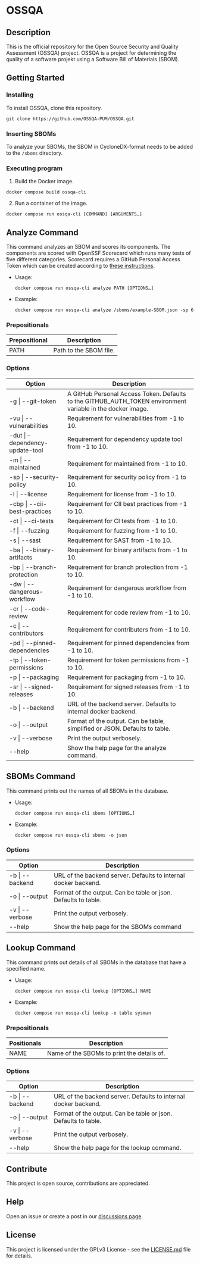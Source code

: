 # OSSQA

## Description

This is the official repository for the Open Source Security and Quality Assessment (OSSQA) project. 
OSSQA is a project for determining the quality of a software projekt using a Software Bill of Materials (SBOM).

## Getting Started

### Installing

To install OSSQA, clone this repository.
```
git clone https://github.com/OSSQA-PUM/OSSQA.git
```

### Inserting SBOMs
To analyze your SBOMs, the SBOM in CycloneDX-format needs to be added to the `/sboms` directory.


### Executing program

1. Build the Docker image.
```
docker compose build ossqa-cli
```

2. Run a container of the image.
```
docker compose run ossqa-cli [COMMAND] [ARGUMENTS…]
```


## Analyze Command
This command analyzes an SBOM and scores its components. The components are scored with OpenSSF Scorecard which runs many tests of five different categories. Scorecard requires a GitHub Personal Access Token which can be created according to [these instructions](https://github.com/ossf/scorecard?tab=readme-ov-file#authentication).

* Usage:
  ```
  docker compose run ossqa-cli analyze PATH [OPTIONS…]
  ```
* Example:
  ```
  docker compose run ossqa-cli analyze /sboms/example-SBOM.json -sp 6
  ```

### Prepositionals
| Prepositional      | Description |
| ----------- | ----------- |
| PATH      | Path to the SBOM file.       |

### Options
| Option      | Description |
| ----------- | ----------- |
| -g \| --git-token      | A GitHub Personal Access Token. Defaults to the GITHUB_AUTH_TOKEN environment variable in the docker image.       |
| -vu \| --vulnerabilities   | Requirement for vulnerabilities from -1 to 10.        |
| -dut \| –dependency-update-tool   | Requirement for dependency update tool from -1 to 10.        |
| -m \| --maintained   | Requirement for maintained from -1 to 10.        |
| -sp \| --security-policy   | Requirement for security policy from -1 to 10.        |
| -l \| --license   | Requirement for license from -1 to 10.        |
| -cbp \| --cii-best-practices   | Requirement for CII best practices from -1 to 10.        |
| -ct \| --ci-tests   | Requirement for CI tests from -1 to 10.        |
| -f \| --fuzzing   | Requirement for fuzzing from -1 to 10.        |
| -s \| --sast   | Requirement for SAST from -1 to 10.        |
| -ba \| --binary-artifacts   | Requirement for binary artifacts from -1 to 10.        |
| -bp \| --branch-protection   | Requirement for branch protection from -1 to 10.        |
| -dw \| --dangerous-workflow   | Requirement for dangerous workflow from -1 to 10.        |
| -cr \| --code-review   | Requirement for code review from -1 to 10.        |
| -c \| --contributors   | Requirement for contributors from -1 to 10.        |
| -pd \| --pinned-dependencies   | Requirement for pinned dependencies from -1 to 10.        |
| -tp \| --token-permissions   | Requirement for token permissions from -1 to 10.        |
| -p \| --packaging   | Requirement for packaging from -1 to 10.        |
| -sr \| --signed-releases   | Requirement for signed releases from -1 to 10.        |
| -b \| --backend   | URL of the backend server. Defaults to internal docker backend.        |
| -o \| --output   | Format of the output. Can be table, simplified or JSON. Defaults to table.        |
| -v \| --verbose   | Print the output verbosely.        |
| --help   | Show the help page for the analyze command.        |


## SBOMs Command
This command prints out the names of all SBOMs in the database.

* Usage:
  ```
  docker compose run ossqa-cli sboms [OPTIONS…]
  ```
* Example:
  ```
  docker compose run ossqa-cli sboms -o json
  ```

### Options
| Option      | Description |
| ----------- | ----------- |
| -b \| --backend   | URL of the backend server. Defaults to internal docker backend.        |
| -o \| --output   | Format of the output. Can be table or json. Defaults to table.        |
| -v \| --verbose   | Print the output verbosely.        |
| --help   | Show the help page for the SBOMs command        |


## Lookup Command
This command prints out details of all SBOMs in the database that have a specified name.

* Usage:
  ```
  docker compose run ossqa-cli lookup [OPTIONS…] NAME
  ```
* Example:
  ```
  docker compose run ossqa-cli lookup -o table sysman
  ```

### Prepositionals
| Positionals      | Description |
| ----------- | ----------- |
| NAME      | Name of the SBOMs to print the details of.       |

### Options
| Option      | Description |
| ----------- | ----------- |
| -b \| --backend   | URL of the backend server. Defaults to internal docker backend.        |
| -o \| --output   | Format of the output. Can be table or json. Defaults to table.        |
| -v \| --verbose   | Print the output verbosely.        |
| --help   | Show the help page for the lookup command.        |

## Contribute

This project is open source, contributions are appreciated. 

## Help

Open an issue or create a post in our [discussions page](https://github.com/OSSQA-PUM/OSSQA/discussions).

## License

This project is licensed under the GPLv3 License - see the [LICENSE.md](https://github.com/OSSQA-PUM/OSSQA/blob/main/LICENSE) file for details.
